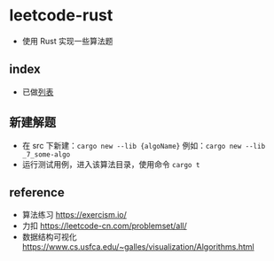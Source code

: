 # leetcode-rust
* 使用 Rust 实现一些算法题

## index
* 已做[列表](./src)

## 新建解题
* 在 src 下新建：`cargo new --lib {algoName}` 例如：`cargo new --lib _7_some-algo`
* 运行测试用例，进入该算法目录，使用命令 `cargo t`

## reference
* 算法练习 https://exercism.io/
* 力扣 https://leetcode-cn.com/problemset/all/
* 数据结构可视化 https://www.cs.usfca.edu/~galles/visualization/Algorithms.html
